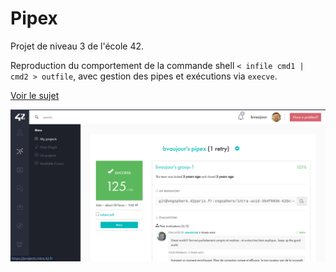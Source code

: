 # Pipex

Projet de niveau 3 de l'école 42.

Reproduction du comportement de la commande shell `< infile cmd1 | cmd2 > outfile`, avec gestion des pipes et exécutions via `execve`.

[Voir le sujet](./subject.pdf)

![capture d'écran](./Screenshot.png)

